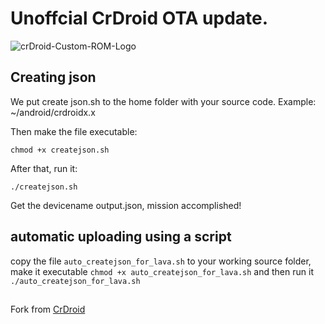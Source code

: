# Unoffcial CrDroid OTA update. #

![crDroid-Custom-ROM-Logo](https://user-images.githubusercontent.com/93985232/170225142-a35db9ff-1427-4256-859c-14b255502c50.png)

## Creating json ##

We put create json.sh to the home folder with your source code. Example: ~/android/crdroidx.x

Then make the file executable:
```
chmod +x createjson.sh
```
After that, run it:
```
./createjson.sh
```

Get the devicename output.json, mission accomplished!

## automatic uploading using a script

copy the file ```auto_createjson_for_lava.sh``` to your working source folder, make it executable ```chmod +x auto_createjson_for_lava.sh``` and then run it ```./auto_createjson_for_lava.sh```

##
Fork from [CrDroid](https://github.com/crdroidandroid/android_vendor_crDroidOTA)
